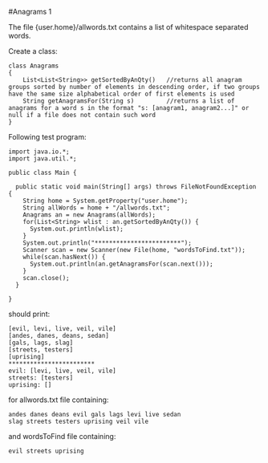 #Anagrams 1

The file {user.home}/allwords.txt contains a list of whitespace separated words.

Create a class:

    class Anagrams
    {
        List<List<String>> getSortedByAnQty()   //returns all anagram groups sorted by number of elements in descending order, if two groups have the same size alphabetical order of first elements is used
        String getAnagramsFor(String s)         //returns a list of anagrams for a word s in the format "s: [anagram1, anagram2...]" or null if a file does not contain such word
    }

Following test program:

    import java.io.*;
    import java.util.*;

    public class Main {

      public static void main(String[] args) throws FileNotFoundException {
        String home = System.getProperty("user.home");
        String allWords = home + "/allwords.txt";
        Anagrams an = new Anagrams(allWords);
        for(List<String> wlist : an.getSortedByAnQty()) {
          System.out.println(wlist);
        }
        System.out.println("************************");
        Scanner scan = new Scanner(new File(home, "wordsToFind.txt"));
        while(scan.hasNext()) {
          System.out.println(an.getAnagramsFor(scan.next()));
        }
        scan.close();
      }

    }
should print:

    [evil, levi, live, veil, vile]
    [andes, danes, deans, sedan]
    [gals, lags, slag]
    [streets, testers]
    [uprising]
    ************************
    evil: [levi, live, veil, vile]
    streets: [testers]
    uprising: []

for allwords.txt file containing:

    andes danes deans evil gals lags levi live sedan
    slag streets testers uprising veil vile

and wordsToFind file containing:

    evil streets uprising
